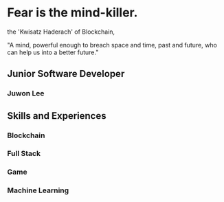 # Fear is the mind-killer.
the 'Kwisatz Haderach' of Blockchain,
<p> "A mind, powerful enough to breach space and time, past and future, who can help us into a better future."

## Junior Software Developer
### Juwon Lee
  

## Skills and Experiences
  ### Blockchain 
  
  ### Full Stack
  
  ### Game
  
  ### Machine Learning 

<!--
**2-zoo1/2-zoo1** is a ✨ _special_ ✨ repository because its `README.md` (this file) appears on your GitHub profile.

Here are some ideas to get you started:

- 🔭 I’m currently working on ...
- 🌱 I’m currently learning ...
- 👯 I’m looking to collaborate on ...
- 🤔 I’m looking for help with ...
- 💬 Ask me about ...
- 📫 How to reach me: ...
- 😄 Pronouns: ...
- ⚡ Fun fact: ...
-->
